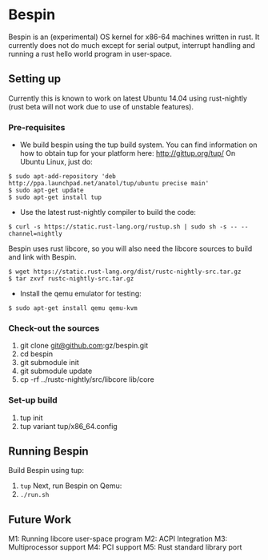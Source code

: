 # Bespin

Bespin is an (experimental) OS kernel for x86-64 machines written in rust. It
currently does not do much except for serial output, interrupt handling and
running a rust hello world program in user-space.

## Setting up
Currently this is known to work on latest Ubuntu 14.04 using rust-nightly (rust
beta will not work due to use of unstable features).

### Pre-requisites
* We build bespin using the tup build system. You can find information on
  how to obtain tup for your platform here: http://gittup.org/tup/
  On Ubuntu Linux, just do:
```
$ sudo apt-add-repository 'deb http://ppa.launchpad.net/anatol/tup/ubuntu precise main'
$ sudo apt-get update
$ sudo apt-get install tup
```

* Use the latest rust-nightly compiler to build the code:
```
$ curl -s https://static.rust-lang.org/rustup.sh | sudo sh -s -- --channel=nightly
```
Bespin uses rust libcore, so you will also need the libcore sources
to build and link with Bespin.
```
$ wget https://static.rust-lang.org/dist/rustc-nightly-src.tar.gz
$ tar zxvf rustc-nightly-src.tar.gz
```

* Install the qemu emulator for testing:
```
$ sudo apt-get install qemu qemu-kvm
```

### Check-out the sources
1. git clone git@github.com:gz/bespin.git
1. cd bespin
1. git submodule init
1. git submodule update
1. cp -rf ../rustc-nightly/src/libcore lib/core

### Set-up build
1. tup init
1. tup variant tup/x86_64.config

## Running Bespin
Build Bespin using tup:
1. `tup`
Next, run Bespin on Qemu:
1. `./run.sh`

## Future Work
M1: Running libcore user-space program
M2: ACPI Integration
M3: Multiprocessor support
M4: PCI support
M5: Rust standard library port